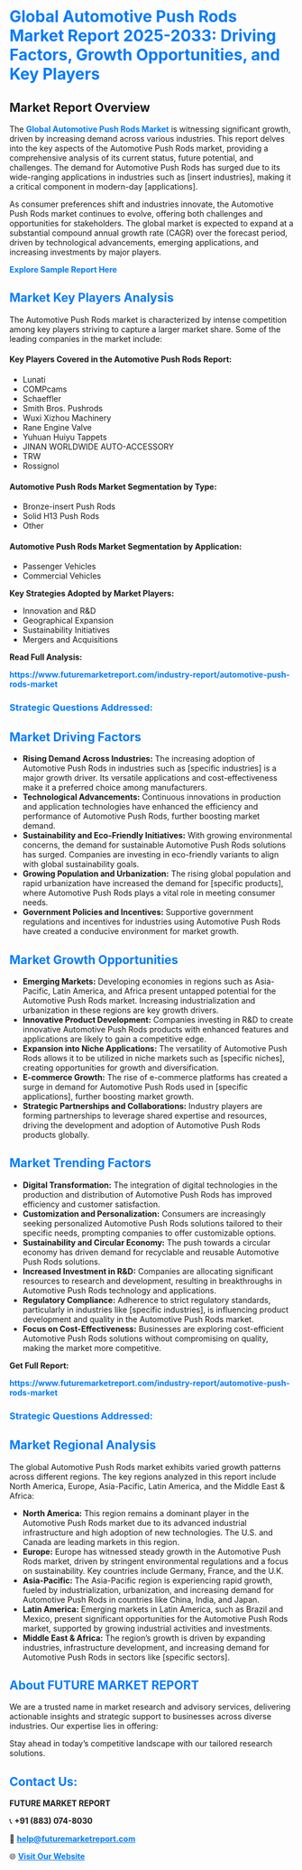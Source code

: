 <h1 style="color: #007BFF;">Global Automotive Push Rods Market Report 2025-2033: Driving Factors, Growth Opportunities, and Key Players</h1>

<section id="overview">
<h2>Market Report Overview</h2>
<p>The <a href="https://www.futuremarketreport.com/industry-report/automotive-push-rods-market" style="color: #007BFF; text-decoration: none;"><strong>Global Automotive Push Rods Market</strong></a> is witnessing significant growth, driven by increasing demand across various industries. This report delves into the key aspects of the Automotive Push Rods market, providing a comprehensive analysis of its current status, future potential, and challenges. The demand for Automotive Push Rods has surged due to its wide-ranging applications in industries such as [insert industries], making it a critical component in modern-day [applications].</p>
<p>As consumer preferences shift and industries innovate, the Automotive Push Rods market continues to evolve, offering both challenges and opportunities for stakeholders. The global market is expected to expand at a substantial compound annual growth rate (CAGR) over the forecast period, driven by technological advancements, emerging applications, and increasing investments by major players.</p>
</section>

<section id="overview">
<p><a href="https://www.futuremarketreport.com/request-sample/reportId=93039" style="color: #007BFF; text-decoration: none;"><strong>Explore Sample Report Here</strong></a></p>
</section>

<section id="key-players">
<h2 style="color: #007BFF;">Market Key Players Analysis</h2>
<p>The Automotive Push Rods market is characterized by intense competition among key players striving to capture a larger market share. Some of the leading companies in the market include:</p>
<h4>Key Players Covered in the Automotive Push Rods Report:</h4>
<ul><li>Lunati</li><li>COMPcams</li><li>Schaeffler</li><li>Smith Bros. Pushrods</li><li>Wuxi Xizhou Machinery</li><li>Rane Engine Valve</li><li>Yuhuan Huiyu Tappets</li><li>JINAN WORLDWIDE AUTO-ACCESSORY</li><li>TRW</li><li>Rossignol</li></ul>
<h4>Automotive Push Rods Market Segmentation by Type:</h4>
<ul><li>Bronze-insert Push Rods</li><li>Solid H13 Push Rods</li><li>Other</li></ul>

<h4>Automotive Push Rods Market Segmentation by Application:</h4>
<ul><li>Passenger Vehicles</li><li>Commercial Vehicles</li></ul>
<p><strong>Key Strategies Adopted by Market Players:</strong></p>
<ul>
<li>Innovation and R&D</li>
<li>Geographical Expansion</li>
<li>Sustainability Initiatives</li>
<li>Mergers and Acquisitions</li>
</ul>
</section>

<section>
<p><strong>Read Full Analysis: </strong></p><a href="https://www.futuremarketreport.com/industry-report/automotive-push-rods-market" style="color: #007BFF; text-decoration: none;"><strong>https://www.futuremarketreport.com/industry-report/automotive-push-rods-market</strong></a>
<h3 style="color: #007BFF;">Strategic Questions Addressed:</h3>
</section>

<section id="driving-factors">
<h2 style="color: #007BFF;">Market Driving Factors</h2>
<ul>
<li><strong>Rising Demand Across Industries:</strong> The increasing adoption of Automotive Push Rods in industries such as [specific industries] is a major growth driver. Its versatile applications and cost-effectiveness make it a preferred choice among manufacturers.</li>
<li><strong>Technological Advancements:</strong> Continuous innovations in production and application technologies have enhanced the efficiency and performance of Automotive Push Rods, further boosting market demand.</li>
<li><strong>Sustainability and Eco-Friendly Initiatives:</strong> With growing environmental concerns, the demand for sustainable Automotive Push Rods solutions has surged. Companies are investing in eco-friendly variants to align with global sustainability goals.</li>
<li><strong>Growing Population and Urbanization:</strong> The rising global population and rapid urbanization have increased the demand for [specific products], where Automotive Push Rods plays a vital role in meeting consumer needs.</li>
<li><strong>Government Policies and Incentives:</strong> Supportive government regulations and incentives for industries using Automotive Push Rods have created a conducive environment for market growth.</li>
</ul>
</section>

<section id="growth-opportunities">
<h2 style="color: #007BFF;">Market Growth Opportunities</h2>
<ul>
<li><strong>Emerging Markets:</strong> Developing economies in regions such as Asia-Pacific, Latin America, and Africa present untapped potential for the Automotive Push Rods market. Increasing industrialization and urbanization in these regions are key growth drivers.</li>
<li><strong>Innovative Product Development:</strong> Companies investing in R&D to create innovative Automotive Push Rods products with enhanced features and applications are likely to gain a competitive edge.</li>
<li><strong>Expansion into Niche Applications:</strong> The versatility of Automotive Push Rods allows it to be utilized in niche markets such as [specific niches], creating opportunities for growth and diversification.</li>
<li><strong>E-commerce Growth:</strong> The rise of e-commerce platforms has created a surge in demand for Automotive Push Rods used in [specific applications], further boosting market growth.</li>
<li><strong>Strategic Partnerships and Collaborations:</strong> Industry players are forming partnerships to leverage shared expertise and resources, driving the development and adoption of Automotive Push Rods products globally.</li>
</ul>
</section>

<section id="trending-factors">
<h2 style="color: #007BFF;">Market Trending Factors</h2>
<ul>
<li><strong>Digital Transformation:</strong> The integration of digital technologies in the production and distribution of Automotive Push Rods has improved efficiency and customer satisfaction.</li>
<li><strong>Customization and Personalization:</strong> Consumers are increasingly seeking personalized Automotive Push Rods solutions tailored to their specific needs, prompting companies to offer customizable options.</li>
<li><strong>Sustainability and Circular Economy:</strong> The push towards a circular economy has driven demand for recyclable and reusable Automotive Push Rods solutions.</li>
<li><strong>Increased Investment in R&D:</strong> Companies are allocating significant resources to research and development, resulting in breakthroughs in Automotive Push Rods technology and applications.</li>
<li><strong>Regulatory Compliance:</strong> Adherence to strict regulatory standards, particularly in industries like [specific industries], is influencing product development and quality in the Automotive Push Rods market.</li>
<li><strong>Focus on Cost-Effectiveness:</strong> Businesses are exploring cost-efficient Automotive Push Rods solutions without compromising on quality, making the market more competitive.</li>
</ul>
</section>

<section>
<p><strong>Get Full Report: </strong></p><a href="https://www.futuremarketreport.com/industry-report/automotive-push-rods-market" style="color: #007BFF; text-decoration: none;"><strong>https://www.futuremarketreport.com/industry-report/automotive-push-rods-market</strong></a>
<h3 style="color: #007BFF;">Strategic Questions Addressed:</h3>
</section>


<section id="regional-analysis">
<h2 style="color: #007BFF;">Market Regional Analysis</h2>
<p>The global Automotive Push Rods market exhibits varied growth patterns across different regions. The key regions analyzed in this report include North America, Europe, Asia-Pacific, Latin America, and the Middle East & Africa:</p>
<ul>
<li><strong>North America:</strong> This region remains a dominant player in the Automotive Push Rods market due to its advanced industrial infrastructure and high adoption of new technologies. The U.S. and Canada are leading markets in this region.</li>
<li><strong>Europe:</strong> Europe has witnessed steady growth in the Automotive Push Rods market, driven by stringent environmental regulations and a focus on sustainability. Key countries include Germany, France, and the U.K.</li>
<li><strong>Asia-Pacific:</strong> The Asia-Pacific region is experiencing rapid growth, fueled by industrialization, urbanization, and increasing demand for Automotive Push Rods in countries like China, India, and Japan.</li>
<li><strong>Latin America:</strong> Emerging markets in Latin America, such as Brazil and Mexico, present significant opportunities for the Automotive Push Rods market, supported by growing industrial activities and investments.</li>
<li><strong>Middle East & Africa:</strong> The region’s growth is driven by expanding industries, infrastructure development, and increasing demand for Automotive Push Rods in sectors like [specific sectors].</li>
</ul>
</section>

<footer>
<h2 style="color: #007BFF;">About FUTURE MARKET REPORT</h2>
<p>We are a trusted name in market research and advisory services, delivering actionable insights and strategic support to businesses across diverse industries. Our expertise lies in offering:</p>

<p>Stay ahead in today’s competitive landscape with our tailored research solutions.</p>

<h2 style="color: #007BFF;">Contact Us:</h2>
<p><strong>FUTURE MARKET REPORT</strong></p>
<p>📞 <strong>+91 (883) 074-8030</strong></p>
<p>📧 <strong><a href="mailto:help@futuremarketreport.com" style="color: #007BFF;">help@futuremarketreport.com</a></strong></p>
<p>🌐 <strong><a href="https://www.futuremarketreport.com/" style="color: #007BFF;">Visit Our Website</a></strong></p>
</footer>